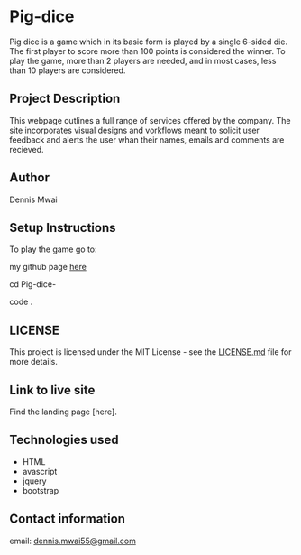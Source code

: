 # Pig-dice

Pig dice is a game which in its basic form is played by a single 6-sided die. The first player to score more than 100 points is considered the winner. To play the game, more than 2 players are needed, and in most cases, less than 10 players are considered.  

## Project Description

This webpage outlines a full range of services offered by the company. The site incorporates visual designs and vorkflows meant to solicit user feedback and alerts the user whan their names, emails and comments are recieved.

## Author

Dennis Mwai

## Setup Instructions

To play the game go to:

my github page [here](https://github.com/dennis-mwai/Pig-dice-)

cd Pig-dice-

code .

## LICENSE

This project is licensed under the MIT License - see the [LICENSE.md](LICENSE) file for more details.

## Link to live site

Find the landing page [here].

## Technologies used

* HTML
* avascript
* jquery
* bootstrap

## Contact information

email: dennis.mwai55@gmail.com